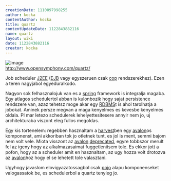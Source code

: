 ```yaml
---
creationDate: 1110897998255 
author: kocka 
contentAuthor: kocka 
title: quartz 
contentUpdateDate: 1122843882116 
name: quartz 
layout: wiki 
date: 1122843882116 
creator: kocka 
---
```

![image](http://www.opensymphony.com/quartz/images/quartzEJS.jpg)<br/>
http://www.opensymphony.com/quartz/

Job scheduler [J2EE](j2ee.html) ([EJB](EJB.html) vagy egyszeruen csak [cop](COP.html) rendszerekhez). Ezen a teren nagyjabol egyeduralkodo.

Nagyon sok felhasznalojuk van es a [spring](spring.html) framework is integralja magaba. Egy atlagos schedulertol abban is kulonbozik hogy sajat persistence rendszere van, azaz tehetsz moge akar egy [RDBMS](RDBMS.html)t is ahol tarolhatja a jobokat. Aminek persze megvan a maga kenyelmes es kevesbe kenyelmes oldala. Pl mar letezo schedulerek lehelyettesitesere annyir nem jo, uj architekturaba viszont eleg fullos megoldas.

Egy kis tortenelem: regebben hasznaltam a [harvest](harvest.html)ben egy [avalon](avalon.html)os komponenst, ami akkoriban tok jo otletnek tunt, es jol is ment, semmi bajom nem volt vele. Miota visszont az [avalon](avalon.html) [deprecated](deprecated.html), egyre tobbszor merult fel az igeny hogy az alkalmazasaimat fuggetlenitsem tole. Es ekkor jott a pofon, hogy az a scheduler amit en hasznaltam, az ugy hozza volt drotozva az [avalon](avalon.html)hoz hogy el se lehetett tole valasztani.

Ugyhogy javaslom elovigyazatossagbol csak [pojo](pojo.html) alapu komponenseket valogassatok be, es schedulerbol a quartz tenyleg jo.
